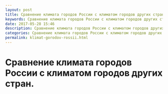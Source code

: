 ```yaml
---
layout: post
title: Сравнение климата городов России с климатом городов других стран 
keywords: Сравнение климата городов России с климатом городов других стран
date: 2017-05-28 15:46
description: Сравнение климата городов России с климатом городов других стран
categories: Сравнение климата городов России с климатом городов других стран
permalink: klimat-gorodov-rossii.html
---
```


# Сравнение климата городов России с климатом городов других стран.
